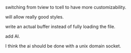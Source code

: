 switching from tview to tcell to have more customizability.

will allow really good styles.

write an actual buffer instead of fully loading the file.

add AI.

I think the ai should be done with a unix domain socket.